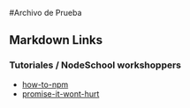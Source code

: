 #Archivo de Prueba

## Markdown Links

### Tutoriales / NodeSchool workshoppers


- [how-to-npm](https://github.com/workshopper/how-to-npm)
- [promise-it-wont-hurt](https://github.com/stevekane/promise-it-wont-hurt)